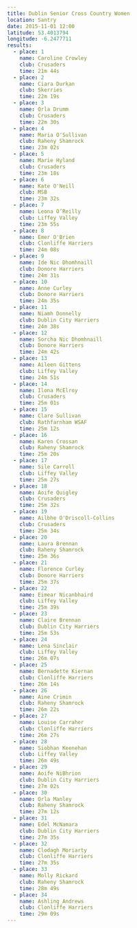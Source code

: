 ```yaml
---
title: Dublin Senior Cross Country Women
location: Santry
date: 2015-11-01 12:00
latitude: 53.4013794
longitude: -6.2477711
results:
  - place: 1
    name: Caroline Crowley
    club: Crusaders
    time: 21m 44s
  - place: 2
    name: Ciara Durkan
    club: Skerries
    time: 22m 19s
  - place: 3
    name: Orla Drumm
    club: Crusaders
    time: 22m 30s
  - place: 4
    name: Maria O'Sullivan
    club: Raheny Shamrock
    time: 23m 02s
  - place: 5
    name: Marie Hyland
    club: Crusaders
    time: 23m 18s
  - place: 6
    name: Kate O'Neill
    club: MSB
    time: 23m 32s
  - place: 7
    name: Leona O’Reilly
    club: Liffey Valley
    time: 23m 55s
  - place: 8
    name: Emer O'Brien
    club: Clonliffe Harriers
    time: 24m 08s
  - place: 9
    name: Ide Nic Dhomhnaill
    club: Donore Harriers
    time: 24m 31s
  - place: 10
    name: Anne Curley
    club: Donore Harriers
    time: 24m 35s
  - place: 11
    name: Niamh Donnelly
    club: Dublin City Harriers
    time: 24m 38s
  - place: 12
    name: Sorcha Nic Dhomhnaill
    club: Donore Harriers
    time: 24m 42s
  - place: 13
    name: Aileen Gittens
    club: Liffey Valley
    time: 24m 51s
  - place: 14
    name: Ilona McElroy
    club: Crusaders
    time: 25m 01s
  - place: 15
    name: Clare Sullivan
    club: Rathfarnham WSAF
    time: 25m 12s
  - place: 16
    name: Karen Crossan
    club: Raheny Shamrock
    time: 25m 20s
  - place: 17
    name: Sile Carroll
    club: Liffey Valley
    time: 25m 27s
  - place: 18
    name: Aoife Quigley
    club: Crusaders
    time: 25m 32s
  - place: 19
    name: Ailbhe O'Driscoll-Collins
    club: Crusaders
    time: 25m 34s
  - place: 20
    name: Laura Brennan
    club: Raheny Shamrock
    time: 25m 36s
  - place: 21
    name: Florence Curley
    club: Donore Harriers
    time: 25m 37s
  - place: 22
    name: Eimear Nicanbhaird
    club: Liffey Valley
    time: 25m 39s
  - place: 23
    name: Claire Brennan
    club: Dublin City Harriers
    time: 25m 53s
  - place: 24
    name: Lena Sinclair
    club: Liffey Valley
    time: 26m 07s
  - place: 25
    name: Bernadette Kiernan
    club: Clonliffe Harriers
    time: 26m 14s
  - place: 26
    name: Aine Crimin
    club: Raheny Shamrock
    time: 26m 22s
  - place: 27
    name: Louise Carraher
    club: Clonliffe Harriers
    time: 26m 27s
  - place: 28
    name: Siobhan Keenehan
    club: Liffey Valley
    time: 26m 49s
  - place: 29
    name: Aoife NiBhrion
    club: Dublin City Harriers
    time: 27m 02s
  - place: 30
    name: Orla Manley
    club: Raheny Shamrock
    time: 27m 12s
  - place: 31
    name: Edel McNamara
    club: Dublin City Harriers
    time: 27m 35s
  - place: 32
    name: Clodagh Moriarty
    club: Clonliffe Harriers
    time: 27m 35s
  - place: 33
    name: Molly Rickard
    club: Raheny Shamrock
    time: 28m 49s
  - place: 34
    name: Ashling Andrews
    club: Clonliffe Harriers
    time: 29m 09s
---
```

